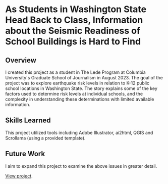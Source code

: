 <link rel="stylesheet" href="https://cdn.jsdelivr.net/npm/bulma@0.9.4/css/bulma.min.css" />
    <link rel="stylesheet" href="style.css">
  </head>
  <body>
        <div class="section">
            <div class="container content">
                <h1 class="title">As Students in Washington State Head Back to Class, Information about the Seismic Readiness of School Buildings is Hard to Find</h1>
                <h2 class="title">Overview</h2>
                <p> I created this project as a student in The Lede Program at Columbia University's Graduate School of Journalism in August 2023. The goal of the project was to explore earthquake risk levels in relation to K-12 public school locations in Washington State. The story explains some of the key factors used to determine risk levels at individual schools, and the complexity in understanding these determinations with limited available information.
                </p>
                <p>
                </p>
                </p>
                </p>
                <p> 
                </p>
                <h2 class="title">Skills Learned</h2>
                <p>This project utilized tools including Adobe Illustrator, ai2html, QGIS and Scrollama (using a provided template).
                </p>
                <h2 class="title">Future Work</h2>
                <p>I aim to expand this project to examine the above issues in greater detail.
                </p>
                <p><a href="https://efkodon.github.io/seismic-schools-mapping/">View project</a>.